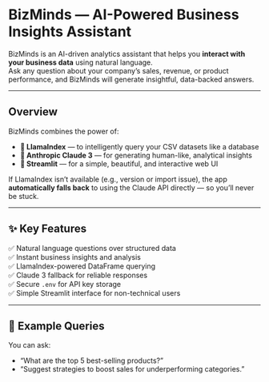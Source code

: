 # BizMinds — AI-Powered Business Insights Assistant

BizMinds is an AI-driven analytics assistant that helps you **interact with your business data** using natural language.  
Ask any question about your company’s sales, revenue, or product performance, and BizMinds will generate insightful, data-backed answers.

---

## Overview

BizMinds combines the power of:
- **🧠 LlamaIndex** — to intelligently query your CSV datasets like a database  
- **🤖 Anthropic Claude 3** — for generating human-like, analytical insights  
- **🎨 Streamlit** — for a simple, beautiful, and interactive web UI  

If LlamaIndex isn’t available (e.g., version or import issue), the app **automatically falls back** to using the Claude API directly — so you’ll never be stuck.

---

## ✨ Key Features

✅ Natural language questions over structured data  
✅ Instant business insights and analysis  
✅ LlamaIndex-powered DataFrame querying  
✅ Claude 3 fallback for reliable responses  
✅ Secure `.env` for API key storage  
✅ Simple Streamlit interface for non-technical users  

---

## 🧩 Example Queries

You can ask:
- “What are the top 5 best-selling products?”
- “Suggest strategies to boost sales for underperforming categories.”


